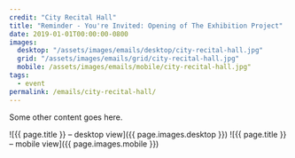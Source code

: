 ```yaml
---
credit: "City Recital Hall"
title: "Reminder - You're Invited: Opening of The Exhibition Project"
date: 2019-01-01T00:00:00-0800
images:
  desktop: "/assets/images/emails/desktop/city-recital-hall.jpg"
  grid: "/assets/images/emails/grid/city-recital-hall.jpg"
  mobile: /assets/images/emails/mobile/city-recital-hall.jpg"
tags:
  - event
permalink: /emails/city-recital-hall/
---
```

Some other content goes here.

![{{ page.title }} – desktop view]({{ page.images.desktop }})
![{{ page.title }} – mobile view]({{ page.images.mobile }})
